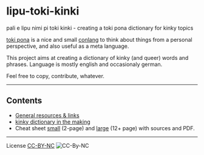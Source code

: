 # lipu-toki-kinki
pali e lipu nimi pi toki kinki - creating a toki pona dictionary for kinky topics

[toki pona](https://tokipona.org/) is a nice and small [conlang](https://en.wikipedia.org/wiki/Constructed_language) to think about things from a personal perspective, and also useful as a meta language.

This project aims at creating a dictionary of kinky (and queer) words and phrases. Language is mostly english and occasionaly german.

Feel free to copy, contribute, whatever.

---

## Contents

+ [General resources & links](resources.md)
+ [kinky dictionary in the making](toki-kinki.md)
+ Cheat sheet [small](Cheat%20Sheet%20large/) (2-page) and [large](Cheat%20Sheet%20large/) (12+ page) with sources and PDF.

---

License [CC-BY-NC](https://creativecommons.org/licenses/by-nc/4.0/)
![CC-By-NC](https://i.creativecommons.org/l/by-nc/4.0/88x31.png)

